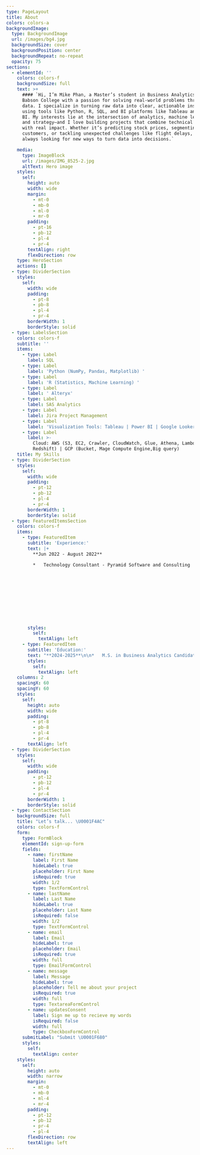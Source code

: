 ```yaml
---
type: PageLayout
title: About
colors: colors-a
backgroundImage:
  type: BackgroundImage
  url: /images/bg4.jpg
  backgroundSize: cover
  backgroundPosition: center
  backgroundRepeat: no-repeat
  opacity: 75
sections:
  - elementId: ''
    colors: colors-f
    backgroundSize: full
    text: >+
      #### `Hi, I’m Mike Phan, a Master’s student in Business Analytics at
      Babson College with a passion for solving real-world problems through
      data. I specialize in turning raw data into clear, actionable insights
      using tools like Python, R, SQL, and BI platforms like Tableau and Power
      BI. My interests lie at the intersection of analytics, machine learning,
      and strategy—and I love building projects that combine technical rigor
      with real impact. Whether it’s predicting stock prices, segmenting
      customers, or tackling unexpected challenges like flight delays, I’m
      always looking for new ways to turn data into decisions.`

    media:
      type: ImageBlock
      url: /images/IMG_8525-2.jpg
      altText: Hero image
    styles:
      self:
        height: auto
        width: wide
        margin:
          - mt-0
          - mb-0
          - ml-0
          - mr-0
        padding:
          - pt-16
          - pb-12
          - pl-4
          - pr-4
        textAlign: right
        flexDirection: row
    type: HeroSection
    actions: []
  - type: DividerSection
    styles:
      self:
        width: wide
        padding:
          - pt-8
          - pb-8
          - pl-4
          - pr-4
        borderWidth: 1
        borderStyle: solid
  - type: LabelsSection
    colors: colors-f
    subtitle: ''
    items:
      - type: Label
        label: SQL
      - type: Label
        label: 'Python (NumPy, Pandas, Matplotlib) '
      - type: Label
        label: 'R (Statistics, Machine Learning) '
      - type: Label
        label: ' Alteryx'
      - type: Label
        label: SAS Analytics
      - type: Label
        label: Jira Project Management
      - type: Label
        label: 'Visualization Tools: Tableau | Power BI | Google Looker Studio'
      - type: Label
        label: >-
          Cloud: AWS (S3, EC2, Crawler, CloudWatch, Glue, Athena, Lambda,
          Redshift) | GCP (Bucket, Mage Compute Engine,Big query)
    title: My Skills
  - type: DividerSection
    styles:
      self:
        width: wide
        padding:
          - pt-12
          - pb-12
          - pl-4
          - pr-4
        borderWidth: 1
        borderStyle: solid
  - type: FeaturedItemsSection
    colors: colors-f
    items:
      - type: FeaturedItem
        subtitle: 'Experience:'
        text: |+
          **Jun 2022 - August 2022**

          *   Technology Consultant - Pyramid Software and Consulting











        styles:
          self:
            textAlign: left
      - type: FeaturedItem
        subtitle: 'Education:'
        text: "**2024-2025**\n\n*   M.S. in Business Analytics Candidate at BABSON COLLEGE, F.W. OLIN GRADUATE SCHOOL OF BUSINESS, Wellesley, MA\_\n\n\n\n\n\n**2021 - 2024**\n\n*   Bachelor of Science, Information Technology at NORTHEASTERN UNIVERSITY, Boston, MA\_\n\n    GPA: 3.65 / 4.0 (Cum Laude)\n\n"
        styles:
          self:
            textAlign: left
    columns: 2
    spacingX: 60
    spacingY: 60
    styles:
      self:
        height: auto
        width: wide
        padding:
          - pt-8
          - pb-8
          - pl-4
          - pr-4
        textAlign: left
  - type: DividerSection
    styles:
      self:
        width: wide
        padding:
          - pt-12
          - pb-12
          - pl-4
          - pr-4
        borderWidth: 1
        borderStyle: solid
  - type: ContactSection
    backgroundSize: full
    title: "Let’s talk... \U0001F4AC"
    colors: colors-f
    form:
      type: FormBlock
      elementId: sign-up-form
      fields:
        - name: firstName
          label: First Name
          hideLabel: true
          placeholder: First Name
          isRequired: true
          width: 1/2
          type: TextFormControl
        - name: lastName
          label: Last Name
          hideLabel: true
          placeholder: Last Name
          isRequired: false
          width: 1/2
          type: TextFormControl
        - name: email
          label: Email
          hideLabel: true
          placeholder: Email
          isRequired: true
          width: full
          type: EmailFormControl
        - name: message
          label: Message
          hideLabel: true
          placeholder: Tell me about your project
          isRequired: true
          width: full
          type: TextareaFormControl
        - name: updatesConsent
          label: Sign me up to recieve my words
          isRequired: false
          width: full
          type: CheckboxFormControl
      submitLabel: "Submit \U0001F680"
      styles:
        self:
          textAlign: center
    styles:
      self:
        height: auto
        width: narrow
        margin:
          - mt-0
          - mb-0
          - ml-4
          - mr-4
        padding:
          - pt-12
          - pb-12
          - pr-4
          - pl-4
        flexDirection: row
        textAlign: left
---
```

